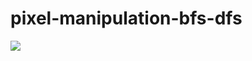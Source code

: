 # pixel-manipulation-bfs-dfs

![]([https://github.com/Your_Repository_Name/Your_GIF_Name.gif](https://github.com/chloevanct/pixel-manipulation-bfs-dfs/blob/main/pa2-student/images-soln/ex-bfsnegativeborder.gif)https://github.com/chloevanct/pixel-manipulation-bfs-dfs/blob/main/pa2-student/images-soln/ex-bfsnegativeborder.gif)
